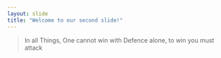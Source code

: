 ```yaml
---
layout: slide
title: "Welcome to our second slide!"
---
```

>In all Things, One cannot win with Defence alone, to win you must attack

